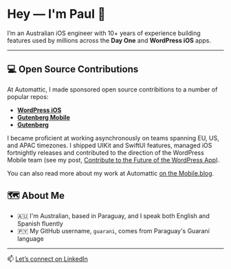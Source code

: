 # Hey — I'm Paul 👋

I’m an Australian iOS engineer with 10+ years of experience building features used by millions across the **Day One** and **WordPress iOS** apps.

---

## 💻 Open Source Contributions

At Automattic, I made sponsored open source contribitions to a number of popular repos: 

- [**WordPress iOS**](https://github.com/wordpress-mobile/WordPress-iOS/pulls?q=is%3Apr+author%3Aguarani+is%3Aclosed)
- [**Gutenberg Mobile**](https://github.com/WordPress/gutenberg/pulls?q=is%3Apr+author%3Aguarani+is%3Aclosed)
- [**Gutenberg**](https://github.com/WordPress/gutenberg/pulls?q=is%3Apr+author%3Aguarani+is%3Aclosed)

I became proficient at working asynchronously on teams spanning EU, US, and APAC timezones. I shipped UIKit and SwiftUI features, managed iOS fortnightly releases and contributed to the direction of the WordPress Mobile team (see my post, [Contribute to the Future of the WordPress App](https://make.wordpress.org/mobile/2023/04/11/contribute-to-the-future-of-the-wordpress-app/)).

You can also read more about my work at Automattic [on the Mobile.blog](https://mobile.blog/paul-von-schrottky/).

## 🗺 About Me

- 🇦🇺 I'm Australian, based in Paraguay, and I speak both English and Spanish fluently
- 🇵🇾 My GitHub username, `guarani`, comes from Paraguay's Guaraní language

---

📫 [Let’s connect on LinkedIn](https://www.linkedin.com/in/paulvs/)
